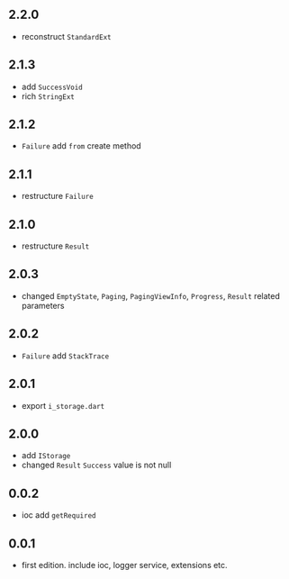 ## 2.2.0

* reconstruct `StandardExt`

## 2.1.3

* add `SuccessVoid`
* rich `StringExt`

## 2.1.2

* `Failure` add `from` create method

## 2.1.1

* restructure `Failure`

## 2.1.0

* restructure `Result`

## 2.0.3

* changed `EmptyState`, `Paging`, `PagingViewInfo`, `Progress`, `Result` related parameters

## 2.0.2

* `Failure` add `StackTrace`

## 2.0.1

* export `i_storage.dart`

## 2.0.0

* add `IStorage`
* changed `Result` `Success` value is not null

## 0.0.2

* ioc add `getRequired`

## 0.0.1

* first edition. include ioc, logger service, extensions etc.
